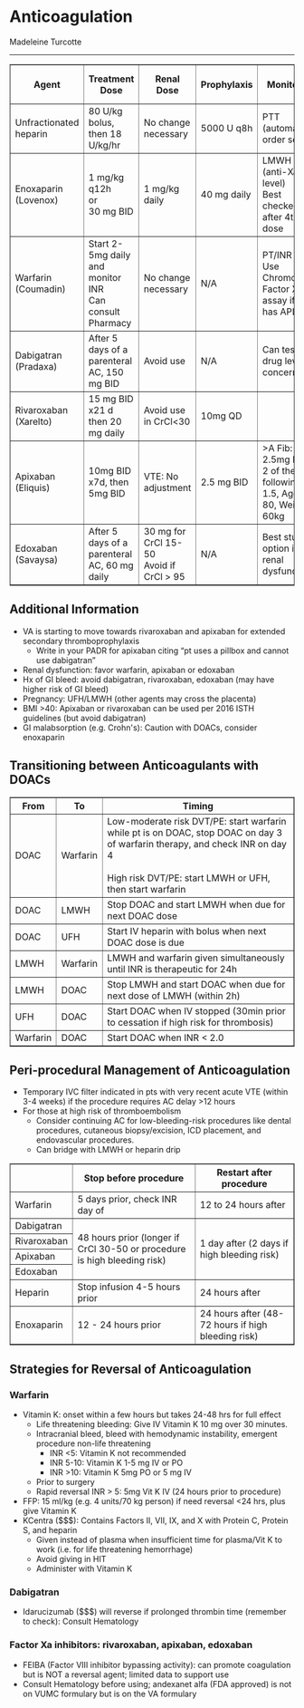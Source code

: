 # Anticoagulation

Madeleine Turcotte

---

<table border="1">
  <tr>
    <th>Agent</th>
    <th>Treatment Dose</th>
    <th>Renal Dose</th>
    <th>Prophylaxis</th>
    <th>Monitoring</th>
    <th>Hold prior to procedure</th>
  </tr>
  <tr>
    <td>Unfractionated heparin</td>
    <td>80 U/kg bolus, then 18 U/kg/hr</td>
    <td>No change necessary</td>
    <td>5000 U q8h</td>
    <td>PTT (automatic in order set)</td>
    <td>6 hours</td>
  </tr>
  <tr>
    <td>Enoxaparin (Lovenox)</td>
    <td>1 mg/kg q12h<br>or<br>30 mg BID</td>
    <td>1 mg/kg daily</td>
    <td>40 mg daily</td>
    <td>LMWH level (anti-Xa level)<br>Best checked 4 h after 4th dose</td>
    <td>12 hours</td>
  </tr>
  <tr>
    <td>Warfarin (Coumadin)</td>
    <td>Start 2-5mg daily and monitor INR<br>Can consult Pharmacy</td>
    <td>No change necessary</td>
    <td>N/A</td>
    <td>PT/INR<br>Use Chromogenic Factor X assay if pt has APLS</td>
    <td>Several days (Goal INR <1.5)</td>
  </tr>
  <tr>
    <td>Dabigatran (Pradaxa)</td>
    <td>After 5 days of a parenteral AC, 150 mg BID</td>
    <td>Avoid use</td>
    <td>N/A</td>
    <td>Can test drug level if concerned</td>
    <td>At least 48hrs</td>
  </tr>
  <tr>
    <td>Rivaroxaban (Xarelto)</td>
    <td>15 mg BID x21 d then 20 mg daily</td>
    <td>Avoid use in CrCl<30</td>
    <td>10mg QD</td>
    <td></td>
    <td>At least 48hrs</td>
  </tr>
  <tr>
    <td>Apixaban (Eliquis)</td>
    <td>10mg BID x7d, then 5mg BID</td>
    <td>VTE: No adjustment</td>
    <td>2.5 mg BID</td>
    <td>>A Fib: 2.5mg BID, if 2 of the following: Cr 1.5, Age > 80, Weight < 60kg</td>
    <td>At least 48hrs</td>
  </tr>
  <tr>
    <td>Edoxaban (Savaysa)</td>
    <td>After 5 days of a parenteral AC, 60 mg daily</td>
    <td>30 mg for CrCl 15-50<br>Avoid if CrCl > 95</td>
    <td>N/A</td>
    <td>Best studied option in renal dysfunction</td>
    <td>At least 48hrs</td>
  </tr>
</table>


## Additional Information
-	VA is starting to move towards rivaroxaban and apixaban for extended secondary thromboprophylaxis
    -	Write in your PADR for apixaban citing “pt uses a pillbox and cannot use dabigatran”
-	Renal dysfunction: favor warfarin, apixaban or edoxaban
-	Hx of GI bleed: avoid dabigatran, rivaroxaban, edoxaban (may have higher risk of GI bleed)
-	Pregnancy: UFH/LMWH (other agents may cross the placenta)
-	BMI >40: Apixaban or rivaroxaban can be used per 2016 ISTH guidelines (but avoid dabigatran) 
-	GI malabsorption (e.g. Crohn's): Caution with DOACs, consider enoxaparin 

## Transitioning between Anticoagulants with DOACs

<table border="1">
  <tr>
    <th>From</th>
    <th>To</th>
    <th>Timing</th>
  </tr>
  <tr>
    <td>DOAC</td>
    <td>Warfarin</td>
    <td>
      Low-moderate risk DVT/PE: start warfarin while pt is on DOAC, stop DOAC on day 3 of warfarin therapy, and check INR on day 4<br><br>
      High risk DVT/PE: start LMWH or UFH, then start warfarin
    </td>
  </tr>
  <tr>
    <td>DOAC</td>
    <td>LMWH</td>
    <td>Stop DOAC and start LMWH when due for next DOAC dose</td>
  </tr>
  <tr>
    <td>DOAC</td>
    <td>UFH</td>
    <td>Start IV heparin with bolus when next DOAC dose is due</td>
  </tr>
  <tr>
    <td>LMWH</td>
    <td>Warfarin</td>
    <td>LMWH and warfarin given simultaneously until INR is therapeutic for 24h</td>
  </tr>
  <tr>
    <td>LMWH</td>
    <td>DOAC</td>
    <td>Stop LMWH and start DOAC when due for next dose of LMWH (within 2h)</td>
  </tr>
  <tr>
    <td>UFH</td>
    <td>DOAC</td>
    <td>Start DOAC when IV stopped (30min prior to cessation if high risk for thrombosis)</td>
  </tr>
  <tr>
    <td>Warfarin</td>
    <td>DOAC</td>
    <td>Start DOAC when INR &lt; 2.0</td>
  </tr>
</table>

## Peri-procedural Management of Anticoagulation
-	Temporary IVC filter indicated in pts with very recent acute VTE (within 3-4 weeks) if the procedure requires AC delay >12 hours
-	For those at high risk of thromboembolism
    -	Consider continuing AC for low-bleeding-risk procedures like dental procedures, cutaneous biopsy/excision, ICD placement, and endovascular procedures.
    -	Can bridge with LMWH or heparin drip

<table border="1">
  <tr>
    <th></th><th>Stop before procedure</th>
    <th>Restart after procedure</th>
  </tr>
  <tr>
    <td>Warfarin</td>
    <td>5 days prior, check INR day of</td>
    <td>12 to 24 hours after</td>
  </tr>
  <tr>
    <td>Dabigatran</td>
    <td rowspan='4'>48 hours prior (longer if CrCl 30-50 or procedure is high bleeding risk)</td>
    <td rowspan='4'>1 day after (2 days if high bleeding risk)</td>
  </tr>
  <tr>
    <td>Rivaroxaban</td>
  </tr>
  <tr>
    <td>Apixaban</td>
  </tr>
  <tr>
    <td>Edoxaban</td>
  </tr>
  <tr>
    <td>Heparin</td>
    <td>Stop infusion 4-5 hours prior</td>
    <td>24 hours after</td>
  </tr>
  <tr>
    <td>Enoxaparin</td>
    <td>12 - 24 hours prior</td>
    <td>24 hours after (48-72 hours if high bleeding risk)</td>
  </tr>
</table>

## Strategies for Reversal of Anticoagulation

### Warfarin
-	Vitamin K: onset within a few hours but takes 24-48 hrs for full effect
    -	Life threatening bleeding: Give IV Vitamin K 10 mg over 30 minutes.
    -	Intracranial bleed, bleed with hemodynamic instability, emergent procedure non-life threatening
        -	INR <5: Vitamin K not recommended
        -	INR 5-10: Vitamin K 1-5 mg IV or PO
        -	INR >10: Vitamin K 5mg PO or 5 mg IV
    -	Prior to surgery
    -	Rapid reversal INR > 5: 5mg Vit K IV (24 hours prior to procedure) 
-	FFP: 15 ml/kg (e.g. 4 units/70 kg person) if need reversal <24 hrs, plus give Vitamin K 
-	KCentra ($$$): Contains Factors II, VII, IX, and X with Protein C, Protein S, and heparin
    -	Given instead of plasma when insufficient time for plasma/Vit K to work (i.e. for life threatening hemorrhage)
    -	Avoid giving in HIT
    -	Administer with Vitamin K

### Dabigatran
-	Idarucizumab ($$$) will reverse if prolonged thrombin time (remember to check): Consult Hematology

### Factor Xa inhibitors: rivaroxaban, apixaban, edoxaban
-	FEIBA (Factor VIII inhibitor bypassing activity): can promote coagulation but is NOT a reversal agent; limited data to support use
-	Consult Hematology before using; andexanet alfa (FDA approved) is not on VUMC formulary but is on the VA formulary
